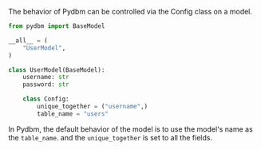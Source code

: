 The behavior of Pydbm can be controlled via the Config class on a model.

```python
from pydbm import BaseModel

__all__ = (
    "UserModel",
)

class UserModel(BaseModel):
    username: str
    password: str

    class Config:
        unique_together = ("username",)
        table_name = "users"
```

In Pydbm, the default behavior of the model is to use the model's name as the `table_name`.
and the `unique_together` is set to all the fields.

